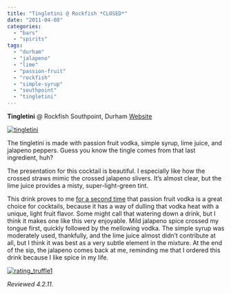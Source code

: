 ```yaml
---
title: "Tingletini @ Rockfish *CLOSED*"
date: "2011-04-08"
categories:
  - "bars"
  - "spirits"
tags:
  - "durham"
  - "jalapeno"
  - "lime"
  - "passion-fruit"
  - "rockfish"
  - "simple-syrup"
  - "southpoint"
  - "tingletini"
---
```


**Tingletini** @ Rockfish Southpoint, Durham [Website](http://www.rockfish.com/ncarolina.htm#southpoint)

[![](http://s3.amazonaws.com/thegourmez-wpmedia/2011/04/tingletini.jpg "tingletini")](http://s3.amazonaws.com/thegourmez-wpmedia/2011/04/tingletini.jpg)

The tingletini is made with passion fruit vodka, simple syrup, lime juice, and jalapeno peppers. Guess you know the tingle comes from that last ingredient, huh?

The presentation for this cocktail is beautiful. I especially like how the crossed straws mimic the crossed jalapeno slivers. It’s almost clear, but the lime juice provides a misty, super-light-green tint.

This drink proves to me [for a second time](../../../../../?p=472) that passion fruit vodka is a great choice for cocktails, because it has a way of dulling that vodka heat with a unique, light fruit flavor. Some might call that watering down a drink, but I think it makes one like this very enjoyable. Mild jalapeno spice crossed my tongue first, quickly followed by the mellowing vodka. The simple syrup was moderately used, thankfully, and the lime juice almost didn’t contribute at all, but I think it was best as a very subtle element in the mixture. At the end of the sip, the jalapeno comes back at me, reminding me that I ordered this drink because I like spice in my life.

[![](http://s3.amazonaws.com/thegourmez-wpmedia/2009/02/rating_truffle1.gif "rating_truffle1")](http://s3.amazonaws.com/thegourmez-wpmedia/2009/02/rating_truffle1.gif)

_Reviewed 4.2.11._
